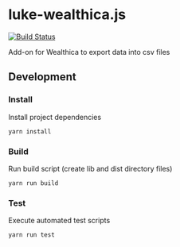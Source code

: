# luke-wealthica.js

[![Build Status](https://travis-ci.org/wealthica/wealthica.js.svg?branch=master)](https://travis-ci.org/wealthica/wealthica.js)

Add-on for Wealthica to export data into csv files

## Development

### Install

Install project dependencies
```
yarn install
```

### Build

Run build script (create lib and dist directory files)
```
yarn run build
```

### Test

Execute automated test scripts
```
yarn run test
```

